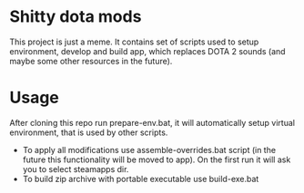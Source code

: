 # Shitty dota mods

This project is just a meme. It contains set of scripts used to setup environment, develop and build app, which replaces DOTA 2 sounds (and maybe some other resources in the future). 

# Usage

After cloning this repo run prepare-env.bat, it will automatically setup virtual environment, that is used by other scripts.
- To apply all modifications use assemble-overrides.bat script (in the future this functionality will be moved to app). On the first run it will ask you to select steamapps dir.
- To build zip archive with portable executable use build-exe.bat

